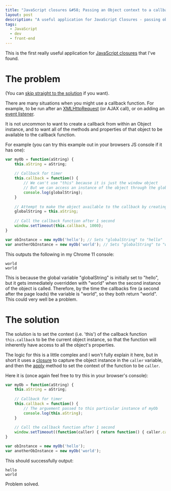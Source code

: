 ```yaml
---
title: "JavaScript closures &#58; Passing an Object context to a callback function"
layout: post
description: "A useful application for JavaScript Closures - passing object context."
tags:
  - JavaScript
  - dev
  - front-end
---
```

 
This is the first really useful application for [JavaScript closures](https://developer.mozilla.org/en/JavaScript/Guide/Closures) that I've found.

<a id="problem"></a>
The problem
===

(You can [skip straight to the solution](#solution) if you want).

There are many situations when you might use a callback function. For example, to be run after an [XMLHttpRequest](https://developer.mozilla.org/en/XMLHttpRequest) (or AJAX call), or on adding an [event listener](https://developer.mozilla.org/en/DOM/element.addEventListener).

It is not uncommon to want to create a callback from within an Object instance, and to want all of the methods and properties of that object to be available to the callback function.

For example (you can try this example out in your browsers JS console if it has one):

``` javascript
var myOb = function(aString) {
	this.aString = aString;
	
	// Callback for timer
	this.callback = function() {
		// We can't use "this" because it is just the window object
		// But we can access an instance of the object through the global variable
		console.log(globalString);
	}
	
	// Attempt to make the object available to the callback by creating a global variable
	globalString = this.aString;
	
	// Call the callback function after 1 second
	window.setTimeout(this.callback, 1000);
}

var obInstance = new myOb('hello'); // Sets "globalString" to "hello"
var anotherObInstance = new myOb('world'); // Sets "globalString" to "world"
```

This outputs the following in my Chrome 11 console:

	world
	world

This is because the global variable "globalString" is initially set to "hello", but it gets immediately overridden with "world" when the second instance of the object is called. Therefore, by the time the callbacks fire (a second after the page loads) the variable is "world", so they both return "world". This could very well be a problem.

<a id="solution"></a>
The solution
===

The solution is to set the context (i.e. 'this') of the callback function `this.callback` to be the current object instance, so that the function will inherently have access to all the object's properties.

The logic for this is a little complex and I won't fully explain it here, but in short it uses a [closure](https://developer.mozilla.org/en/JavaScript/Guide/Closures) to capture the object instance in the `caller` variable, and then the [apply](https://developer.mozilla.org/en/JavaScript/Reference/Global_Objects/Function/apply) method to set the context of the function to be `caller`.

Here it is (once again feel free to try this in your browser's console):

``` javascript
var myOb = function(aString) {
	this.aString = aString;
	
	// Callback for timer
	this.callback = function() {
		// The arguement passed to this particular instance of myOb
		console.log(this.aString);
	}
	
	// Call the callback function after 1 second
	window.setTimeout((function(caller) { return function() { caller.callback.apply(caller, arguments); } })(this), 1000);
}

var obInstance = new myOb('hello');
var anotherObInstance = new myOb('world');
```

This should successfully output:

	hello
	world

Problem solved. 
